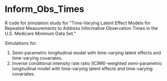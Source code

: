 # Inform_Obs_Times
R code for simulation study for "Time-Varying Latent Effect Models for Repeated Measurements to Address Informative Observation Times in the U.S. Medicare Minimum Data Set."

Simulations for:
1. Semi-parametric longitudinal model with time-varying latent effects and time-varying covariates.
2. Inverse conditional intensity rate ratio (ICIRR)-weighted semi-parametric longitudinal model with time-varying latent effects and time-varying covariates.
